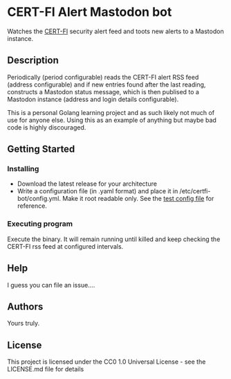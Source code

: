 # CERT-FI Alert Mastodon bot

Watches the [CERT-FI](https://www.kyberturvallisuuskeskus.fi/en/our-activities/cert) security alert feed and toots new alerts to a Mastodon instance.

## Description

Periodically (period configurable) reads the CERT-FI alert RSS feed (address configurable) and if new entries found after the last reading, constructs a Mastodon status message, which is then publised to a Mastodon instance (address and login details configurable).

This is a personal Golang learning project and as such likely not much of use for anyone else. Using this as an example of anything but maybe bad code is highly discouraged. 
## Getting Started


### Installing

* Download the latest release for your architecture
* Write a configuration file (in .yaml format) and place it in /etc/certfi-bot/config.yml. Make it root readable only. See the [test config file](./config.yml) for reference.

### Executing program
Execute the binary. It will remain running until killed and keep checking the CERT-FI rss feed at configured intervals.

## Help

I guess you can file an issue....


## Authors

Yours truly.

## License

This project is licensed under the CC0 1.0 Universal License - see the LICENSE.md file for details
